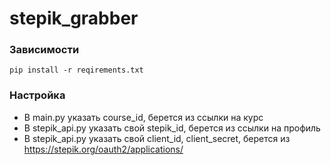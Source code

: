 # stepik_grabber


### Зависимости
```shell
pip install -r reqirements.txt
```


### Настройка

- В main.py указать course_id, берется из ссылки на курс
- В stepik_api.py указать свой stepik_id, берется из ссылки на профиль
- В stepik_api.py указать свой client_id, client_secret, берется из https://stepik.org/oauth2/applications/
